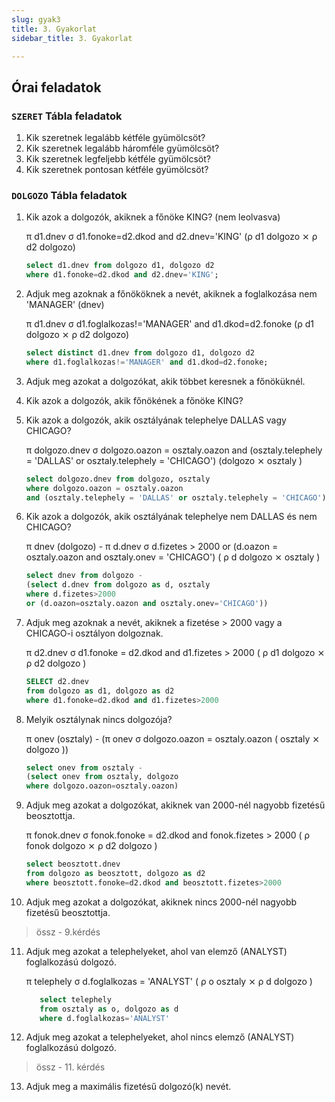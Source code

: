 ```yaml
---
slug: gyak3
title: 3. Gyakorlat
sidebar_title: 3. Gyakorlat

---
```


## Órai feladatok
### `SZERET` Tábla feladatok
1.  Kik szeretnek legalább kétféle gyümölcsöt?
2.  Kik szeretnek legalább háromféle gyümölcsöt?
3.  Kik szeretnek legfeljebb kétféle gyümölcsöt?
4.  Kik szeretnek pontosan kétféle gyümölcsöt?

### `DOLGOZO` Tábla feladatok
1.  Kik azok a dolgozók, akiknek a főnöke KING? (nem leolvasva)

	π d1.dnev σ d1.fonoke=d2.dkod and d2.dnev='KING' (ρ d1 dolgozo ⨯ ρ d2 dolgozo)
	
	```sql
	select d1.dnev from dolgozo d1, dolgozo d2 
	where d1.fonoke=d2.dkod and d2.dnev='KING';
	```
2.  Adjuk meg azoknak a főnököknek a nevét, akiknek a foglalkozása nem 'MANAGER' (dnev)
	
	π d1.dnev σ d1.foglalkozas!='MANAGER' and d1.dkod=d2.fonoke (ρ d1 dolgozo ⨯ ρ d2 dolgozo)   
	```sql
	select distinct d1.dnev from dolgozo d1, dolgozo d2 
	where d1.foglalkozas!='MANAGER' and d1.dkod=d2.fonoke;
	```
3.  Adjuk meg azokat a dolgozókat, akik többet keresnek a főnöküknél.
4.  Kik azok a dolgozók, akik főnökének a főnöke KING?
5.  Kik azok a dolgozók, akik osztályának telephelye DALLAS vagy CHICAGO?
	
	π dolgozo.dnev σ dolgozo.oazon = osztaly.oazon and (osztaly.telephely = 'DALLAS' or osztaly.telephely = 'CHICAGO') (dolgozo ⨯ osztaly )
	
	```sql
	select dolgozo.dnev from dolgozo, osztaly
	where dolgozo.oazon = osztaly.oazon
	and (osztaly.telephely = 'DALLAS' or osztaly.telephely = 'CHICAGO');
	```
	
6.  Kik azok a dolgozók, akik osztályának telephelye nem DALLAS és nem CHICAGO?

	π dnev (dolgozo) - π d.dnev σ d.fizetes > 2000 or (d.oazon = osztaly.oazon and osztaly.onev = 'CHICAGO') ( ρ d dolgozo ⨯ osztaly )
	```sql
	select dnev from dolgozo -
	(select d.dnev from dolgozo as d, osztaly
	where d.fizetes>2000
	or (d.oazon=osztaly.oazon and osztaly.onev='CHICAGO'))
	```
7.  Adjuk meg azoknak a nevét, akiknek a fizetése > 2000 vagy a CHICAGO-i osztályon dolgoznak.

	π d2.dnev σ d1.fonoke = d2.dkod and d1.fizetes > 2000 ( ρ d1 dolgozo ⨯ ρ d2 dolgozo )
	```sql
	SELECT d2.dnev
	from dolgozo as d1, dolgozo as d2
	where d1.fonoke=d2.dkod and d1.fizetes>2000
	```
8.  Melyik osztálynak nincs dolgozója?

	π onev (osztaly) - (π onev σ dolgozo.oazon = osztaly.oazon ( osztaly ⨯ dolgozo ))
	```sql
	select onev from osztaly - 
	(select onev from osztaly, dolgozo
	where dolgozo.oazon=osztaly.oazon)
	```
9.  Adjuk meg azokat a dolgozókat, akiknek van 2000-nél nagyobb fizetésű beosztottja.

	π fonok.dnev σ fonok.fonoke = d2.dkod and fonok.fizetes > 2000 ( ρ fonok dolgozo ⨯ ρ d2 dolgozo )
	```sql 
	select beosztott.dnev
	from dolgozo as beosztott, dolgozo as d2
	where beosztott.fonoke=d2.dkod and beosztott.fizetes>2000
	```
 
10.  Adjuk meg azokat a dolgozókat, akiknek nincs 2000-nél nagyobb fizetésű beosztottja.
> össz - 9.kérdés
11.  Adjuk meg azokat a telephelyeket, ahol van elemző (ANALYST) foglalkozású dolgozó.
	 
	 π telephely σ d.foglalkozas = 'ANALYST' ( ρ o osztaly ⨯ ρ d dolgozo )
	 ```sql
		select telephely 
		from osztaly as o, dolgozo as d
		where d.foglalkozas='ANALYST'
		```
	
12.  Adjuk meg azokat a telephelyeket, ahol nincs elemző (ANALYST) foglalkozású dolgozó.
> össz - 11. kérdés
13.  Adjuk meg a maximális fizetésű dolgozó(k) nevét.
<!--stackedit_data:
eyJoaXN0b3J5IjpbLTExMDk5ODU3NjQsLTY0MTY4ODU5MSwtNz
M2Njc3NjAzLC0yMDI4ODU4MDc4XX0=
-->